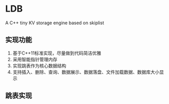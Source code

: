 # LDB
A C++ tiny KV storage engine based on skiplist

## 实现功能
1. 基于C++11标准实现，尽量做到代码简洁优雅
2. 采用智能指针管理内存
3. 实现跳表作为核心数据结构
4. 支持插入、删除、查询、数据展示、数据落盘、文件加载数据、数据库大小显示


## 跳表实现

